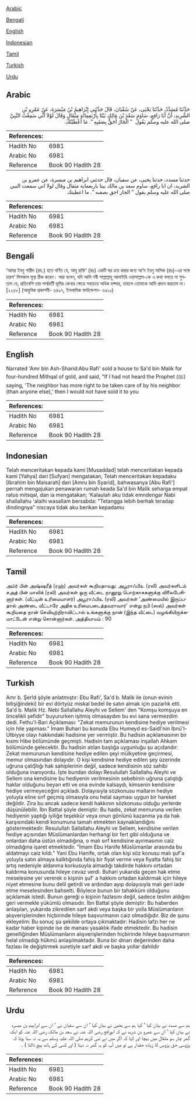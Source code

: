 [Arabic](#arabic)

[Bengali](#bengali)

[English](#english)

[Indonesian](#indonesian)

[Tamil](#tamil)

[Turkish](#turkish)

[Urdu](#urdu)

## Arabic


<div dir="rtl" lang="ar" style={{fontSize:'larger',backgroundColor:'#f8f9fa',padding:20}}>
حَدَّثَنَا مُسَدَّدٌ، حَدَّثَنَا يَحْيَى، عَنْ سُفْيَانَ، قَالَ حَدَّثَنِي إِبْرَاهِيمُ بْنُ مَيْسَرَةَ، عَنْ عَمْرِو بْنِ الشَّرِيدِ، أَنَّ أَبَا رَافِعٍ، سَاوَمَ سَعْدَ بْنَ مَالِكٍ بَيْتًا بِأَرْبَعِمِائَةِ مِثْقَالٍ وَقَالَ لَوْلاَ أَنِّي سَمِعْتُ النَّبِيَّ صلى الله عليه وسلم يَقُولُ ‏ "‏ الْجَارُ أَحَقُّ بِصَقَبِهِ ‏"‏‏.‏ مَا أَعْطَيْتُكَ‏.‏
</div>
<div style={{backgroundColor:'#f8f9fa',padding:20, marginBottom: 10}}><table> <thead> <tr> <th>References:</th> <th></th> </tr> </thead> <tbody><tr><td>Hadith No</td><td>6981</td></tr><tr><td>Arabic No</td><td>6981</td></tr><tr><td>Reference</td><td>Book 90 Hadith 28</td></tr></tbody></table></div>


<div dir="rtl" lang="ar" style={{fontSize:'larger',backgroundColor:'#f8f9fa',padding:20}}>
حدثنا مسدد، حدثنا يحيى، عن سفيان، قال حدثني ابراهيم بن ميسرة، عن عمرو بن الشريد، ان ابا رافع، ساوم سعد بن مالك بيتا باربعماية مثقال وقال لولا اني سمعت النبي صلى الله عليه وسلم يقول " الجار احق بصقبه ". ما اعطيتك
</div>
<div style={{backgroundColor:'#f8f9fa',padding:20, marginBottom: 10}}><table> <thead> <tr> <th>References:</th> <th></th> </tr> </thead> <tbody><tr><td>Hadith No</td><td>6981</td></tr><tr><td>Arabic No</td><td>6981</td></tr><tr><td>Reference</td><td>Book 90 Hadith 28</td></tr></tbody></table></div>

## Bengali


<div dir="ltr" lang="bn" style={{fontSize:'larger',backgroundColor:'#f8f9fa',padding:20}}>
‘আমর ইবনু শারীদ (রহ.) হতে বর্ণিত যে, আবূ রাফি‘ (রাঃ) একটি ঘর ক্রয় করার জন্য আ‘দ ইবনু মালিক (রাঃ)-এর সঙ্গে চারশ’ মিসকাল মূল্য ঠিক করেন। আর বলেন, যদি আমি নবী সাল্লাল্লাহু আলাইহি ওয়াসাল্লাম-কে এ কথা বলতে না শুনতাম যে, প্রতিবেশি তার পার্শ্ববর্তী ভূমির কেনার ক্ষেত্রে সবচেয়ে অধিক হক্দার, তাহলে তোমাকে আমি প্রদান করতাম না। [২২৫৮] (আধুনিক প্রকাশনী- ৬৪৯৭, ইসলামিক ফাউন্ডেশন- ৬৫১০)
</div>
<div style={{backgroundColor:'#f8f9fa',padding:20, marginBottom: 10}}><table> <thead> <tr> <th>References:</th> <th></th> </tr> </thead> <tbody><tr><td>Hadith No</td><td>6981</td></tr><tr><td>Arabic No</td><td>6981</td></tr><tr><td>Reference</td><td>Book 90 Hadith 28</td></tr></tbody></table></div>

## English


<div dir="ltr" lang="en" style={{fontSize:'larger',backgroundColor:'#f8f9fa',padding:20}}>
Narrated 'Amr bin Ash-Sharid:Abu Rafi' sold a house to Sa'd bin Malik for four-hundred Mithqal of gold, and said, "If I had not heard the Prophet (ﷺ) saying, 'The neighbor has more right to be taken care of by his neighbor (than anyone else),' then I would not have sold it to you
</div>
<div style={{backgroundColor:'#f8f9fa',padding:20, marginBottom: 10}}><table> <thead> <tr> <th>References:</th> <th></th> </tr> </thead> <tbody><tr><td>Hadith No</td><td>6981</td></tr><tr><td>Arabic No</td><td>6981</td></tr><tr><td>Reference</td><td>Book 90 Hadith 28</td></tr></tbody></table></div>

## Indonesian


<div dir="ltr" lang="id" style={{fontSize:'larger',backgroundColor:'#f8f9fa',padding:20}}>
Telah menceritakan kepada kami [Musaddad] telah menceritakan kepada kami [Yahya] dari [Sufyan] mengatakan, Telah menceritakan kepadaku [Ibrahim bin Maisarah] dari [Amru bin Syarid], bahwasanya [Abu Rafi'] pernah mengajukan penawaran rumah keada Sa'd bin Malik seharga empat ratus mitsqal, dan ia mengatakan; 'Kalaulah aku tidak emndengar Nabi shallallahu 'alaihi wasallam bersabda: "Tetangga lebih berhak teradap dindingnya" niscaya tidak aku berikan kepadamu
</div>
<div style={{backgroundColor:'#f8f9fa',padding:20, marginBottom: 10}}><table> <thead> <tr> <th>References:</th> <th></th> </tr> </thead> <tbody><tr><td>Hadith No</td><td>6981</td></tr><tr><td>Arabic No</td><td>6981</td></tr><tr><td>Reference</td><td>Book 90 Hadith 28</td></tr></tbody></table></div>

## Tamil


<div dir="ltr" lang="ta" style={{fontSize:'larger',backgroundColor:'#f8f9fa',padding:20}}>
அம்ர் பின் அஷ்ஷரீத் (ரஹ்) அவர்கள் கூறியதாவது: அபூராஃபிஉ (ரலி) அவர்களிடம் சஅத் பின் மாலிக் (ரலி) அவர்கள் ஒரு வீட்டை நானூறு பொற்காசுகளுக்கு விலைபேசினார்கள். (வீட்டின் உரிமையாளர்) அபூராஃபிஉ (ரலி) அவர்கள் ‘அண்மையில் இருப்பதால் அண்டை வீட்டாரே அதிக உரிமைபடைத்தவராவார்’ என்று நபி (ஸல்) அவர்கள் கூறியதை நான் செவியுற்றிராவிட்டால் உங்களுக்கு நான் (இந்த வீட்டை) வழங்கியிருக்கமாட்டேன் என்று சொன்னார்கள். அத்தியாயம் : 90
</div>
<div style={{backgroundColor:'#f8f9fa',padding:20, marginBottom: 10}}><table> <thead> <tr> <th>References:</th> <th></th> </tr> </thead> <tbody><tr><td>Hadith No</td><td>6981</td></tr><tr><td>Arabic No</td><td>6981</td></tr><tr><td>Reference</td><td>Book 90 Hadith 28</td></tr></tbody></table></div>

## Turkish


<div dir="ltr" lang="tr" style={{fontSize:'larger',backgroundColor:'#f8f9fa',padding:20}}>
Amr b. Şer!d şöyle anlatmıştır: Ebu Rafi', Sa'd b. Malik ile (onun evinin bitişiğindeki) bir evi dörtyüz miskal bedel ile satın almak için pazarlık etti. Sa'd b. Malik Hz. Nebi Sallallahu Aleyhi ve Sellem' den "Komşu komşuya en öncelikli şefidir" buyururken işitmiş olmasaydım bu evi sana vermezdim dedi. Fethu'l-Bari Açıklaması: "Zekat memurunun kendisine hediye verilmesi için hile yapması." İmam Buhari bu konuda Ebu Humeyd es-Saidl'nin İbnü'l-Utbiyye olayı hakkındaki hadisine yer vermiştir. Bu hadisin açıklamasının bir kısmı Hibe bölümünde geçmişti. Hadisin tam açıklaması inşallah Ahkam bölümünde gelecektir. Bu hadisin atılan başlığa uygunluğu şu açıdandır: Zekat memurunun kendisine hediye edilen şeyi mülkyetine geçirmesi, memur olmasından dolayıdır. O kişi kendisine hediye edilen şey üzerinde uğruna çalıŞtığı hak sahiplerinin değil, sadece kendisinin söz sahibi olduğuna inanıyordu. İşte bundan dolayı Resulullah Sallallahu Aleyhi ve Sellem ona kendisine bu hediyenin verilmesinin sebebinin uğruna çalıştığı haklar olduğunu beyan etti ve ona evinde kalsaydı, kimsenin kendisine hediye vermeyeceğini açıkladı. Dolayısıyla sözkonusu malların hediye yoluyla eline sırf geçmiş olmasıyla onu helal sayması uygun bir hareket değildir. Zira bu ancak sadece kendi hakkının sözkonusu olduğu yerlerde düşünülebilir. İbn Battal şöyle demiştir: Bu hadis, zekat memuruna verilen hediyenin yaptığı iyiliğe teşekkür veya onun gönlünü kazanma ya da hak karşısındaki kendi konumuna tamah etmekten kaynaklandığını göstermektedir. Resulullah Sallallahu Aleyhi ve Sellem, kendisine verilen hediye açısından Müslümanlardan herhangi bir fert gibi olduğuna ve onlardan daha üstün olmadığına, o malı sırf kendisine ayırmasının caiz olmadığına işaret etmektedir. "İmam Ebu Hanife Müslümanlar arasında bu aldatmayı caiz kıldı." Yani Ebu Hanife, ortak olan kişi söz konusu malı şuf'a yoluyla satın almaya kalktığında fahiş bir fiyat verme veya fiyatta fahiş bir artış nedeniyle aldanma korkusuyla almadığı takdirde hakkını ortadan kaldırma konusunda hileye cevaz verdi. Buhari yukarıda geçen hak etme meselesine yer vererek o kişinin şuf' a hakkını ortadan kaldırmak için hileye niyet etmesine bunu delil getirdi ve ardından ayıp dolayısıyla malı geri iade etme meselesinden bahsetti. Böylece bunun bir tahakküm olduğunu açıklamak istedi. Bunun gereği o kişinin fazlasını değil, sadece teslim aldığını geri vermekle yükümlü olmasıdır. İbn Battal şöyle demiştir: Bu haberden anlaşılan, yukarıda zikredilen sarf akdi veya başka bir yolla Müslümanların alışverişIerinden hiçbirinde hileye başvurmanın caiz olmadığıdır. Biz de şunu ekleyelim: Bu sonuç şu şekilde ortaya çıkmaktadır: Hadisin lafzı her ne kadar haber kipinde ise de manası yasaklık ifade etmektedir. Bu hadisin genelliğinden Müslümanların alışverişIerinden hiçbirinde hileye başvurmanın helal olmadığı hükmü anlaşılmaktadır. Buna bir dinarı değerinden daha fazlası ile değiştirmek suretiyle sarf akdi ve başka yollar dahildir
</div>
<div style={{backgroundColor:'#f8f9fa',padding:20, marginBottom: 10}}><table> <thead> <tr> <th>References:</th> <th></th> </tr> </thead> <tbody><tr><td>Hadith No</td><td>6981</td></tr><tr><td>Arabic No</td><td>6981</td></tr><tr><td>Reference</td><td>Book 90 Hadith 28</td></tr></tbody></table></div>

## Urdu


<div dir="rtl" lang="ur" style={{fontSize:'larger',backgroundColor:'#f8f9fa',padding:20}}>
ہم سے مسدد نے بیان کیا ‘ کہا ہم سے یحییٰ نے بیان کیا ‘ ان سے سفیان نے ‘ ان سے ابراہیم بن میسرہ نے بیان کیا ‘ ان سے عمرو بن شرید نے کہ ابورافع رضی اللہ عنہ نے سعد بن مالک رضی اللہ عنہ کو ایک گھر چار سو مثقال میں بیچا اور کہا کہ اگر میں نے نبی کریم صلی اللہ علیہ وسلم سے یہ نہ سنا ہوتا کہ پڑوسی حق پڑوس کا زیادہ حقدار ہے تو میں آپ کو یہ گھر نہ دیتا ( اور کسی کے ہاتھ بیچ ڈالتا ) ۔
</div>
<div style={{backgroundColor:'#f8f9fa',padding:20, marginBottom: 10}}><table> <thead> <tr> <th>References:</th> <th></th> </tr> </thead> <tbody><tr><td>Hadith No</td><td>6981</td></tr><tr><td>Arabic No</td><td>6981</td></tr><tr><td>Reference</td><td>Book 90 Hadith 28</td></tr></tbody></table></div>